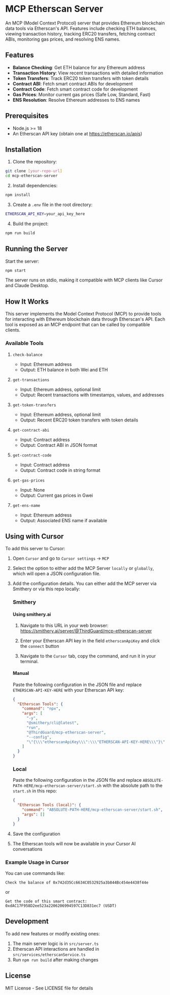 # MCP Etherscan Server

An MCP (Model Context Protocol) server that provides Ethereum blockchain data tools via Etherscan's API. Features include checking ETH balances, viewing transaction history, tracking ERC20 transfers, fetching contract ABIs, monitoring gas prices, and resolving ENS names.

## Features

- **Balance Checking**: Get ETH balance for any Ethereum address
- **Transaction History**: View recent transactions with detailed information
- **Token Transfers**: Track ERC20 token transfers with token details
- **Contract ABI**: Fetch smart contract ABIs for development
- **Contract Code**: Fetch smart contract code for development
- **Gas Prices**: Monitor current gas prices (Safe Low, Standard, Fast)
- **ENS Resolution**: Resolve Ethereum addresses to ENS names

## Prerequisites

- Node.js >= 18
- An Etherscan API key (obtain one at https://etherscan.io/apis)

## Installation

1. Clone the repository:

```bash
git clone [your-repo-url]
cd mcp-etherscan-server
```

2. Install dependencies:

```bash
npm install
```

3. Create a `.env` file in the root directory:

```bash
ETHERSCAN_API_KEY=your_api_key_here
```

4. Build the project:

```bash
npm run build
```

## Running the Server

Start the server:

```bash
npm start
```

The server runs on stdio, making it compatible with MCP clients like Cursor and Claude Desktop.

## How It Works

This server implements the Model Context Protocol (MCP) to provide tools for interacting with Ethereum blockchain data through Etherscan's API. Each tool is exposed as an MCP endpoint that can be called by compatible clients.

### Available Tools

1. `check-balance`

   - Input: Ethereum address
   - Output: ETH balance in both Wei and ETH

2. `get-transactions`

   - Input: Ethereum address, optional limit
   - Output: Recent transactions with timestamps, values, and addresses

3. `get-token-transfers`

   - Input: Ethereum address, optional limit
   - Output: Recent ERC20 token transfers with token details

4. `get-contract-abi`

   - Input: Contract address
   - Output: Contract ABI in JSON format

5. `get-contract-code`

   - Input: Contract address
   - Output: Contract code in string format

6. `get-gas-prices`

   - Input: None
   - Output: Current gas prices in Gwei

7. `get-ens-name`
   - Input: Ethereum address
   - Output: Associated ENS name if available

## Using with Cursor

To add this server to Cursor:

1. Open `Cursor` and go to `Cursor settings` -> `MCP`
2. Select the option to either add the MCP Server `locally` or `globally`, which will open a JSON configuration file.

3. Add the configuration details. You can either add the MCP server via Smithery or via this repo locally:

   ### Smithery

   #### Using smithery.ai

   1. Navigate to this URL in your web browser: https://smithery.ai/server/@ThirdGuard/mcp-etherscan-server

   2. Enter your Etherscan API key in the field `etherscanApiKey` and click the `connect` button

   3. Navigate to the `Cursor` tab, copy the command, and run it in your terminal.

   #### Manual

   Paste the following configuration in the JSON file and replace `ETHERSCAN-API-KEY-HERE` with your Etherscan API key:

   ```json
   {
     "Etherscan Tools": {
       "command": "npx",
       "args": [
         "-y",
         "@smithery/cli@latest",
         "run",
         "@ThirdGuard/mcp-etherscan-server",
         "--config",
         "\"{\\\"etherscanApiKey\\\":\\\"ETHERSCAN-API-KEY-HERE\\\"}\""
       ]
     }
   }
   ```

   ### Local

   Paste the following configuration in the JSON file and replace `ABSOLUTE-PATH-HERE/mcp-etherscan-server/start.sh` with the absolute path to the `start.sh` in this repo:

   ```json
   {
     "Etherscan Tools (local)": {
       "command": "ABSOLUTE-PATH-HERE/mcp-etherscan-server/start.sh",
       "args": []
     }
   }
   ```

4. Save the configuration
5. The Etherscan tools will now be available in your Cursor AI conversations

### Example Usage in Cursor

You can use commands like:

```
Check the balance of 0x742d35Cc6634C0532925a3b844Bc454e4438f44e
```

or

```
Get the code of this smart contract: 0xdAC17F958D2ee523a2206206994597C13D831ec7 (USDT)
```

## Development

To add new features or modify existing ones:

1. The main server logic is in `src/server.ts`
2. Etherscan API interactions are handled in `src/services/etherscanService.ts`
3. Run `npm run build` after making changes

## License

MIT License - See LICENSE file for details
